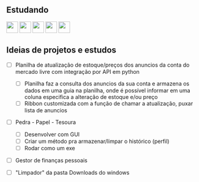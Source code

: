 ## Estudando
<img src="https://cdn.jsdelivr.net/gh/devicons/devicon@latest/icons/python/python-original.svg" width="30" height="30"/> <img src="https://www.svgrepo.com/show/374159/vba.svg" width="30" height="30"/> <img src="https://www.svgrepo.com/show/353795/go.svg" width="30" height="30"/> <img src="https://cdn.jsdelivr.net/gh/devicons/devicon@latest/icons/javascript/javascript-original.svg" width="30" height="30"/> <img src="https://www.svgrepo.com/show/331760/sql-database-generic.svg" width="30" height="30"/>



## Ideias de projetos e estudos
- [ ] Planilha de atualização de estoque/preços dos anuncios da conta do mercado livre com integração por API em python
  - [ ] Planilha faz a consulta dos anuncios da sua conta e armazena os dados em uma guia na planilha, onde é possível informar em uma coluna especifica a alteração de estoque e/ou preço 
  - [ ] Ribbon customizada com a função de chamar a atualização, puxar lista de anuncios

- [ ] Pedra - Papel - Tesoura
  - [ ] Desenvolver com GUI
  - [ ] Criar um método pra armazenar/limpar o histórico (perfil)
  - [ ] Rodar como um exe  

- [ ] Gestor de finanças pessoais

- [ ] "Limpador" da pasta Downloads do windows 
